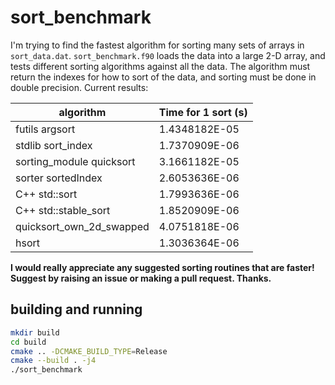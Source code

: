# sort_benchmark

I'm trying to find the fastest algorithm for sorting many sets of arrays in `sort_data.dat`. `sort_benchmark.f90` loads the data into a large 2-D array, and tests different sorting algorithms against all the data. The algorithm must return the indexes for how to sort of the data, and sorting must be done in double precision. Current results:

| algorithm                     | Time for 1 sort (s) |
| ----------------------------- | ------------------- |
| futils argsort                |       1.4348182E-05 |
| stdlib sort_index             |       1.7370909E-06 |
| sorting_module quicksort      |       3.1661182E-05 |
| sorter sortedIndex            |       2.6053636E-06 |
| C++ std::sort                 |       1.7993636E-06 |
| C++ std::stable_sort          |       1.8520909E-06 |
| quicksort_own_2d_swapped      |       4.0751818E-06 |
| hsort                         |       1.3036364E-06 |

**I would really appreciate any suggested sorting routines that are faster! Suggest by raising an issue or making a pull request. Thanks.**

## building and running

```sh
mkdir build
cd build
cmake .. -DCMAKE_BUILD_TYPE=Release
cmake --build . -j4
./sort_benchmark
```